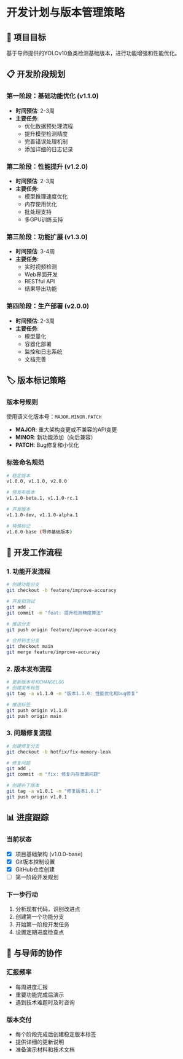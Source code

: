 # 开发计划与版本管理策略

## 🎯 项目目标
基于导师提供的YOLOv10鱼类检测基础版本，进行功能增强和性能优化。

## 📋 开发阶段规划

### 第一阶段：基础功能优化 (v1.1.0)
- **时间预估**: 2-3周
- **主要任务**:
  - 优化数据预处理流程
  - 提升模型检测精度
  - 完善错误处理机制
  - 添加详细的日志记录

### 第二阶段：性能提升 (v1.2.0)  
- **时间预估**: 2-3周
- **主要任务**:
  - 模型推理速度优化
  - 内存使用优化
  - 批处理支持
  - 多GPU训练支持

### 第三阶段：功能扩展 (v1.3.0)
- **时间预估**: 3-4周
- **主要任务**:
  - 实时视频检测
  - Web界面开发
  - RESTful API
  - 结果导出功能

### 第四阶段：生产部署 (v2.0.0)
- **时间预估**: 2-3周
- **主要任务**:
  - 模型量化
  - 容器化部署
  - 监控和日志系统
  - 文档完善

## 🏷️ 版本标记策略

### 版本号规则
使用语义化版本号：`MAJOR.MINOR.PATCH`

- **MAJOR**: 重大架构变更或不兼容的API变更
- **MINOR**: 新功能添加（向后兼容）
- **PATCH**: Bug修复和小优化

### 标签命名规范
```bash
# 稳定版本
v1.0.0, v1.1.0, v2.0.0

# 预发布版本  
v1.1.0-beta.1, v1.1.0-rc.1

# 开发版本
v1.1.0-dev, v1.1.0-alpha.1

# 特殊标记
v1.0.0-base (导师基础版本)
```

## 🔄 开发工作流程

### 1. 功能开发流程
```bash
# 创建功能分支
git checkout -b feature/improve-accuracy

# 开发和测试
git add .
git commit -m "feat: 提升检测精度算法"

# 推送分支
git push origin feature/improve-accuracy

# 合并到主分支
git checkout main
git merge feature/improve-accuracy
```

### 2. 版本发布流程
```bash
# 更新版本号和CHANGELOG
# 创建发布标签
git tag -a v1.1.0 -m "版本1.1.0: 性能优化和bug修复"

# 推送标签
git push origin v1.1.0
git push origin main
```

### 3. 问题修复流程
```bash
# 创建修复分支
git checkout -b hotfix/fix-memory-leak

# 修复问题
git add .
git commit -m "fix: 修复内存泄漏问题"

# 创建补丁版本
git tag -a v1.0.1 -m "修复版本1.0.1"
git push origin v1.0.1
```

## 📊 进度跟踪

### 当前状态
- [x] 项目基础架构 (v1.0.0-base)
- [x] Git版本控制设置
- [x] GitHub仓库创建
- [ ] 第一阶段开发规划

### 下一步行动
1. 分析现有代码，识别改进点
2. 创建第一个功能分支
3. 开始第一阶段开发任务
4. 设置定期进度检查点

## 🤝 与导师的协作

### 汇报频率
- 每周进度汇报
- 重要功能完成后演示
- 遇到技术难题时及时咨询

### 版本交付
- 每个阶段完成后创建稳定版本标签
- 提供详细的更新说明
- 准备演示材料和技术文档
